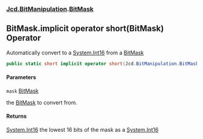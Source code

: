 ### [Jcd.BitManipulation](Jcd.BitManipulation.md 'Jcd.BitManipulation').[BitMask](Jcd.BitManipulation.BitMask.md 'Jcd.BitManipulation.BitMask')

## BitMask.implicit operator short(BitMask) Operator

Automatically convert to a [System.Int16](https://docs.microsoft.com/en-us/dotnet/api/System.Int16 'System.Int16') from a [BitMask](Jcd.BitManipulation.BitMask.md 'Jcd.BitManipulation.BitMask')

```csharp
public static short implicit operator short(Jcd.BitManipulation.BitMask mask);
```

#### Parameters

<a name='Jcd.BitManipulation.BitMask.op_Implicitshort(Jcd.BitManipulation.BitMask).mask'></a>

`mask` [BitMask](Jcd.BitManipulation.BitMask.md 'Jcd.BitManipulation.BitMask')

the [BitMask](Jcd.BitManipulation.BitMask.md 'Jcd.BitManipulation.BitMask') to convert from.

#### Returns

[System.Int16](https://docs.microsoft.com/en-us/dotnet/api/System.Int16 'System.Int16')
the lowest 16 bits of the mask as a [System.Int16](https://docs.microsoft.com/en-us/dotnet/api/System.Int16 'System.Int16')